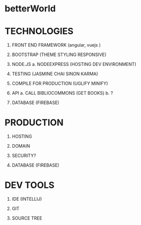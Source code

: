 # betterWorld

# TECHNOLOGIES
1. FRONT END FRAMEWORK (angular, vuejs )

2. BOOTSTRAP (THEME STYLING RESPONSIVE)

3. NODE.JS
  a. NODEEXPRESS (HOSTING DEV ENVIRONMENT)

4. TESTING (JASMINE CHAI SINON KARMA)

5. COMPILE FOR PRODUCTION (UGLIFY MINIFY)

6. API
  a. CALL BIBLIOCOMMONS (GET BOOKS)
  b. ?
 
7. DATABASE (FIREBASE)

# PRODUCTION

1. HOSTING

2. DOMAIN

3. SECURITY?

4. DATABASE (FIREBASE)

# DEV TOOLS

1. IDE (INTELLIJ)

2. GIT

3. SOURCE TREE
